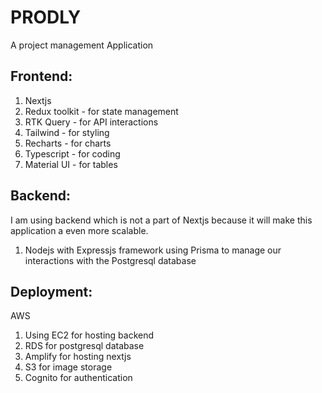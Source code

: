 # PRODLY
A project management Application

## Frontend:

1. Nextjs
2. Redux toolkit - for state management
3. RTK Query - for API interactions
4. Tailwind - for styling
5. Recharts - for charts
6. Typescript - for coding
7. Material UI - for tables

## Backend:

I am using backend which is not a part of Nextjs because it will make this application a even more scalable.

1. Nodejs with Expressjs framework using Prisma to manage our interactions with the Postgresql database

## Deployment:

AWS 

1. Using EC2 for hosting backend 
2.  RDS for postgresql database
3. Amplify for hosting nextjs
4. S3 for image storage
5. Cognito for authentication
